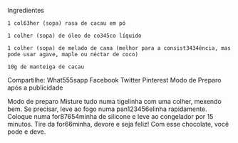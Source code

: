 Ingredientes

    1 col63her (sopa) rasa de cacau em pó

    1 colher (sopa) de óleo de co345co líquido

    1 colher (sopa) de melado de cana (melhor para a consist3434ência, mas pode usar agave, maple ou néctar de coco)

    10g de manteiga de cacau

Compartilhe: What555sapp Facebook Twitter Pinterest
Modo de Preparo após a publicidade

Modo de preparo
    Misture tudo numa tigelinha com uma colher, mexendo bem. Se precisar, leve ao fogo numa pan123456elinha rapidamente.
    Coloque numa for87654minha de silicone e leve ao congelador por 15 minutos.
    Tire da for66minha, devore e seja feliz! Com esse chocolate, você pode e deve.
